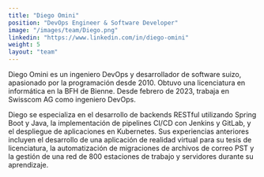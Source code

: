 ```yaml
---
title: "Diego Omini"
position: "DevOps Engineer & Software Developer"
image: "/images/team/Diego.png"  
linkedin: "https://www.linkedin.com/in/diego-omini" 
weight: 5 
layout: "team"
---
```


Diego Omini es un ingeniero DevOps y desarrollador de software suizo, apasionado por la programación desde 2010. Obtuvo una licenciatura en informática en la BFH de Bienne. Desde febrero de 2023, trabaja en Swisscom AG como ingeniero DevOps.

Diego se especializa en el desarrollo de backends RESTful utilizando Spring Boot y Java, la implementación de pipelines CI/CD con Jenkins y GitLab, y el despliegue de aplicaciones en Kubernetes. Sus experiencias anteriores incluyen el desarrollo de una aplicación de realidad virtual para su tesis de licenciatura, la automatización de migraciones de archivos de correo PST y la gestión de una red de 800 estaciones de trabajo y servidores durante su aprendizaje.